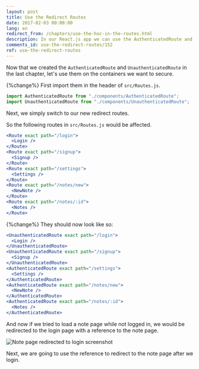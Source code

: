 ```yaml
---
layout: post
title: Use the Redirect Routes
date: 2017-02-03 00:00:00
lang: en
redirect_from: /chapters/use-the-hoc-in-the-routes.html
description: In our React.js app we can use the AuthenticatedRoute and UnauthenticatedRoute in place of the Routes that we want secured. We’ll do this inside React Router v4’s Switch component.
comments_id: use-the-redirect-routes/152
ref: use-the-redirect-routes
---
```


Now that we created the `AuthenticatedRoute` and `UnauthenticatedRoute` in the last chapter, let's use them on the containers we want to secure.

{%change%} First import them in the header of `src/Routes.js`.

``` javascript
import AuthenticatedRoute from "./components/AuthenticatedRoute";
import UnauthenticatedRoute from "./components/UnauthenticatedRoute";
```

Next, we simply switch to our new redirect routes.

So the following routes in `src/Routes.js` would be affected.

``` jsx
<Route exact path="/login">
  <Login />
</Route>
<Route exact path="/signup">
  <Signup />
</Route>
<Route exact path="/settings">
  <Settings />
</Route>
<Route exact path="/notes/new">
  <NewNote />
</Route>
<Route exact path="/notes/:id">
  <Notes />
</Route>
```

{%change%} They should now look like so:

``` jsx
<UnauthenticatedRoute exact path="/login">
  <Login />
</UnauthenticatedRoute>
<UnauthenticatedRoute exact path="/signup">
  <Signup />
</UnauthenticatedRoute>
<AuthenticatedRoute exact path="/settings">
  <Settings />
</AuthenticatedRoute>
<AuthenticatedRoute exact path="/notes/new">
  <NewNote />
</AuthenticatedRoute>
<AuthenticatedRoute exact path="/notes/:id">
  <Notes />
</AuthenticatedRoute>
```

And now if we tried to load a note page while not logged in, we would be redirected to the login page with a reference to the note page.

![Note page redirected to login screenshot](/assets/note-page-redirected-to-login.png)

Next, we are going to use the reference to redirect to the note page after we login.
